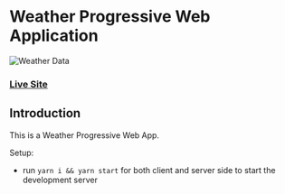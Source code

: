 # Weather Progressive Web Application
![Weather Data](https://miro.medium.com/max/1400/1*cTwE_ur2vdFS_w21mGGWsg.png)

### [Live Site](https://oguzz-weather-web-app.netlify.app)

## Introduction
This is a Weather Progressive Web App.

Setup:
- run ```yarn i && yarn start``` for both client and server side to start the development server
